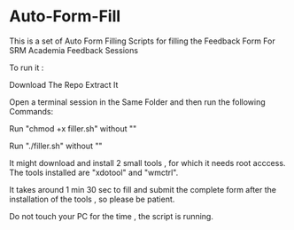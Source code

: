 # Auto-Form-Fill

This is a set of Auto Form Filling Scripts for filling the Feedback Form For SRM Academia Feedback Sessions

To run it :

Download The Repo
Extract It

Open a terminal session in the Same Folder and then run the following Commands:

Run "chmod +x filler.sh" without ""

Run "./filler.sh" without ""

It might download and install 2 small tools , for which it needs root acccess.
The tools installed are "xdotool" and "wmctrl".

It takes around 1 min 30 sec to fill and submit the complete form after the installation of the tools , so please be patient.

Do not touch your PC for the time , the script is running.


